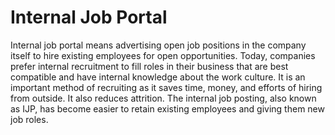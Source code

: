 # Internal Job Portal
Internal job portal means advertising open job positions in the company itself to hire existing employees for open opportunities.
Today, companies prefer internal recruitment to fill roles in their business that are best compatible and have internal knowledge about the work culture. It is an important method of recruiting as it saves time, money, and efforts of hiring from outside. It also reduces attrition. 
The internal job posting, also known as IJP, has become easier to retain existing employees and giving them new job roles.
